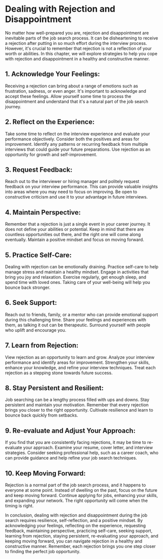# Dealing with Rejection and Disappointment

No matter how well-prepared you are, rejection and disappointment are inevitable parts of the job search process. It can be disheartening to receive a rejection after putting in so much effort during the interview process. However, it's crucial to remember that rejection is not a reflection of your worth or abilities. In this chapter, we will explore strategies to help you cope with rejection and disappointment in a healthy and constructive manner.

## 1\. **Acknowledge Your Feelings**:

Receiving a rejection can bring about a range of emotions such as frustration, sadness, or even anger. It's important to acknowledge and accept these feelings. Allow yourself some time to process the disappointment and understand that it's a natural part of the job search journey.

## 2\. **Reflect on the Experience**:

Take some time to reflect on the interview experience and evaluate your performance objectively. Consider both the positives and areas for improvement. Identify any patterns or recurring feedback from multiple interviews that could guide your future preparations. Use rejection as an opportunity for growth and self-improvement.

## 3\. **Request Feedback**:

Reach out to the interviewer or hiring manager and politely request feedback on your interview performance. This can provide valuable insights into areas where you may need to focus on improving. Be open to constructive criticism and use it to your advantage in future interviews.

## 4\. **Maintain Perspective**:

Remember that a rejection is just a single event in your career journey. It does not define your abilities or potential. Keep in mind that there are countless opportunities out there, and the right one will come along eventually. Maintain a positive mindset and focus on moving forward.

## 5\. **Practice Self-Care**:

Dealing with rejection can be emotionally draining. Practice self-care to help manage stress and maintain a healthy mindset. Engage in activities that bring you joy and relaxation. Exercise regularly, get enough sleep, and spend time with loved ones. Taking care of your well-being will help you bounce back stronger.

## 6\. **Seek Support**:

Reach out to friends, family, or a mentor who can provide emotional support during this challenging time. Share your feelings and experiences with them, as talking it out can be therapeutic. Surround yourself with people who uplift and encourage you.

## 7\. **Learn from Rejection**:

View rejection as an opportunity to learn and grow. Analyze your interview performance and identify areas for improvement. Strengthen your skills, enhance your knowledge, and refine your interview techniques. Treat each rejection as a stepping stone towards future success.

## 8\. **Stay Persistent and Resilient**:

Job searching can be a lengthy process filled with ups and downs. Stay persistent and maintain your motivation. Remember that every rejection brings you closer to the right opportunity. Cultivate resilience and learn to bounce back quickly from setbacks.

## 9\. **Re-evaluate and Adjust Your Approach**:

If you find that you are consistently facing rejections, it may be time to re-evaluate your approach. Examine your resume, cover letter, and interview strategies. Consider seeking professional help, such as a career coach, who can provide guidance and help refine your job search techniques.

## 10\. **Keep Moving Forward**:

Rejection is a normal part of the job search process, and it happens to everyone at some point. Instead of dwelling on the past, focus on the future and keep moving forward. Continue applying for jobs, enhancing your skills, and expanding your network. The right opportunity will come when the timing is right.

In conclusion, dealing with rejection and disappointment during the job search requires resilience, self-reflection, and a positive mindset. By acknowledging your feelings, reflecting on the experience, requesting feedback, maintaining perspective, practicing self-care, seeking support, learning from rejection, staying persistent, re-evaluating your approach, and keeping moving forward, you can navigate rejection in a healthy and constructive manner. Remember, each rejection brings you one step closer to finding the perfect job opportunity.
